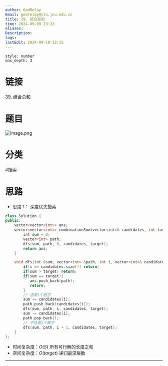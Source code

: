```yaml
---
author: GedRelay
Email: gedrelay@stu.jnu.edu.cn
title: 39. 组合总和
time: 2024-09-09 23:33
aliases: 
Description: 
tags: 
lastEdit: 2024-09-10-12:15
---
```


```toc
style: number
max_depth: 3
```

# 链接
[39. 组合总和](https://leetcode.cn/problems/combination-sum/) 

# 题目
![image.png](https://ged-pic-bed.oss-cn-guangzhou.aliyuncs.com/img/202409092333020.png)


# 分类
#搜索

# 思路
- 思路 1：
深度优先搜索

```cpp
class Solution {
public:
    vector<vector<int>> ans;
    vector<vector<int>> combinationSum(vector<int>& candidates, int target) {
        int sum = 0;
        vector<int> path;
        dfs(sum, path, 0, candidates, target);
        return ans;
    }

    void dfs(int &sum, vector<int> &path, int i, vector<int>& candidates, int target){
        if(i == candidates.size()) return;
        if(sum > target) return;
        if(sum == target){
           ans.push_back(path);
           return; 
        }
        // 选第i个数字
        sum += candidates[i];
        path.push_back(candidates[i]);
        dfs(sum, path, i, candidates, target);
        sum -= candidates[i];
        path.pop_back();
        // 不选第i个数字
        dfs(sum, path, i + 1, candidates, target);
    }
};
```


- 时间复杂度：${O\left( S \right)  }$ 所有可行解的长度之和
- 空间复杂度：${O\left( target \right)  }$ 递归最深层数


---


